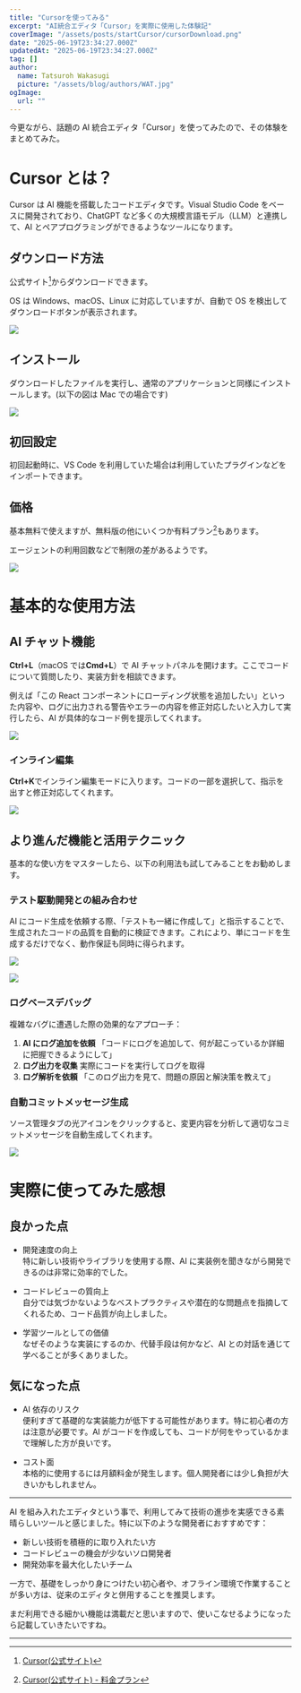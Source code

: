 ```yaml
---
title: "Cursorを使ってみる"
excerpt: "AI統合エディタ「Cursor」を実際に使用した体験記"
coverImage: "/assets/posts/startCursor/cursorDownload.png"
date: "2025-06-19T23:34:27.000Z"
updatedAt: "2025-06-19T23:34:27.000Z"
tag: []
author:
  name: Tatsuroh Wakasugi
  picture: "/assets/blog/authors/WAT.jpg"
ogImage:
  url: ""
---
```


今更ながら、話題の AI 統合エディタ「Cursor」を使ってみたので、その体験をまとめてみた。

# Cursor とは？

Cursor は AI 機能を搭載したコードエディタです。Visual Studio Code をベースに開発されており、ChatGPT など多くの大規模言語モデル（LLM）と連携して、AI とペアプログラミングができるようなツールになります。

## ダウンロード方法

公式サイト[^1]からダウンロードできます。

OS は Windows、macOS、Linux に対応していますが、自動で OS を検出してダウンロードボタンが表示されます。

![](/assets/posts/startCursor/download.png)

## インストール

ダウンロードしたファイルを実行し、通常のアプリケーションと同様にインストールします。(以下の図は Mac での場合です)

![](/assets/posts/startCursor/installMac.png)

## 初回設定

初回起動時に、VS Code を利用していた場合は利用していたプラグインなどをインポートできます。

## 価格

基本無料で使えますが、無料版の他にいくつか有料プラン[^2]もあります。

エージェントの利用回数などで制限の差があるようです。

![](/assets/posts/startCursor/pricing.png)

# 基本的な使用方法

## AI チャット機能

**Ctrl+L**（macOS では**Cmd+L**）で AI チャットパネルを開けます。ここでコードについて質問したり、実装方針を相談できます。

例えば「この React コンポーネントにローディング状態を追加したい」といった内容や、ログに出力される警告やエラーの内容を修正対応したいと入力して実行したら、AI が具体的なコード例を提示してくれます。

![](/assets/posts/startCursor/cursorChat.png)

### インライン編集

**Ctrl+K**でインライン編集モードに入ります。コードの一部を選択して、指示を出すと修正対応してくれます。

![](/assets/posts/startCursor/inlineEditing.png)

## より進んだ機能と活用テクニック

基本的な使い方をマスターしたら、以下の利用法も試してみることをお勧めします。

### テスト駆動開発との組み合わせ

AI にコード生成を依頼する際、「テストも一緒に作成して」と指示することで、生成されたコードの品質を自動的に検証できます。これにより、単にコードを生成するだけでなく、動作保証も同時に得られます。

![](/assets/posts/startCursor/tdd1.png)

![](/assets/posts/startCursor/tdd2.png)

### ログベースデバッグ

複雑なバグに遭遇した際の効果的なアプローチ：

1. **AI にログ追加を依頼**
   「コードにログを追加して、何が起こっているか詳細に把握できるようにして」
2. **ログ出力を収集**
   実際にコードを実行してログを取得
3. **ログ解析を依頼**
   「このログ出力を見て、問題の原因と解決策を教えて」

### 自動コミットメッセージ生成

ソース管理タブの光アイコンをクリックすると、変更内容を分析して適切なコミットメッセージを自動生成してくれます。

![](/assets/posts/startCursor/autoCommitMessage.png)

# 実際に使ってみた感想

## 良かった点

- 開発速度の向上  
  特に新しい技術やライブラリを使用する際、AI に実装例を聞きながら開発できるのは非常に効率的でした。

- コードレビューの質向上  
  自分では気づかないようなベストプラクティスや潜在的な問題点を指摘してくれるため、コード品質が向上しました。

- 学習ツールとしての価値  
  なぜそのような実装にするのか、代替手段は何かなど、AI との対話を通じて学べることが多くありました。

## 気になった点

- AI 依存のリスク  
  便利すぎて基礎的な実装能力が低下する可能性があります。特に初心者の方は注意が必要です。AI がコードを作成しても、コードが何をやっているかまで理解した方が良いです。

- コスト面  
  本格的に使用するには月額料金が発生します。個人開発者には少し負担が大きいかもしれません。

---

AI を組み入れたエディタという事で、利用してみて技術の進歩を実感できる素晴らしいツールと感じました。特に以下のような開発者におすすめです：

- 新しい技術を積極的に取り入れたい方
- コードレビューの機会が少ないソロ開発者
- 開発効率を最大化したいチーム

一方で、基礎をしっかり身につけたい初心者や、オフライン環境で作業することが多い方は、従来のエディタと併用することを推奨します。

まだ利用できる細かい機能は満載だと思いますので、使いこなせるようになったら記載していきたいですね。

---

[^1]: [Cursor(公式サイト)](https://cursor.sh/)
[^2]: [Cursor(公式サイト) - 料金プラン](https://www.cursor.com/ja/pricing)
